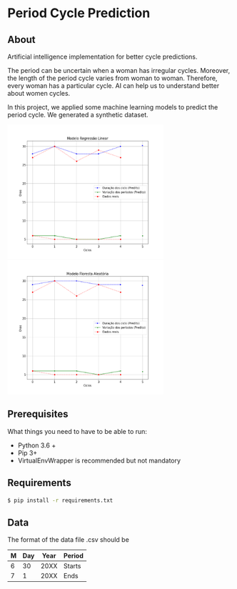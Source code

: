 # Period Cycle Prediction

## About 

Artificial intelligence implementation for better cycle predictions. 

The period can be uncertain when a woman has irregular cycles. Moreover, the length of the period cycle varies from woman to woman. Therefore, every woman has a particular cycle. AI can help us to understand better about women cycles.

In this project, we applied some machine learning models to predict the period cycle. We generated a synthetic dataset. 

<div>
  <img src="https://github.com/cilab-ufersa/period_cycle_prediction/blob/develop/period_cycle_prediction/images/linear.png" width="350" height="300">
  <img src="https://github.com/cilab-ufersa/period_cycle_prediction/blob/develop/period_cycle_prediction/images/random.png" width="350" height="300">
</div>

## Prerequisites

What things you need to have to be able to run:

  * Python 3.6 +
  * Pip 3+
  * VirtualEnvWrapper is recommended but not mandatory

## Requirements 

```bash
$ pip install -r requirements.txt
```

## Data 

 The format of the data file .csv should be 
 
| M  | Day | Year | Period |
|---- |---- | ----- | ------ |
| 6 | 30|20XX | Starts  |
| 7 | 1|20XX | Ends  |
